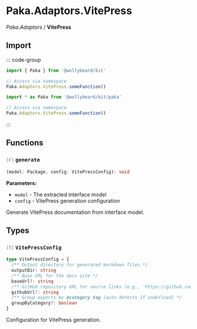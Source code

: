 # Paka.Adaptors.VitePress

_Paka.Adaptors_ / **VitePress**

## Import

::: code-group

```typescript [Namespace]
import { Paka } from '@wollybeard/kit'

// Access via namespace
Paka.Adaptors.VitePress.someFunction()
```

```typescript [Barrel]
import * as Paka from '@wollybeard/kit/paka'

// Access via namespace
Paka.Adaptors.VitePress.someFunction()
```

:::

## Functions

### <span style="opacity: 0.6; font-weight: normal; font-size: 0.85em;">`[F]`</span> `generate`

```typescript
(model: Package, config: VitePressConfig): void
```

<SourceLink href="https://github.com/jasonkuhrt/kit/blob/main/./src/utils/paka/adaptors/vitepress.ts#L70" />

**Parameters:**

- `model` - The extracted interface model
- `config` - VitePress generation configuration

Generate VitePress documentation from interface model.

## Types

### <span style="opacity: 0.6; font-weight: normal; font-size: 0.85em;">`[T]`</span> `VitePressConfig`

```typescript
type VitePressConfig = {
  /** Output directory for generated markdown files */
  outputDir: string
  /** Base URL for the docs site */
  baseUrl?: string
  /** GitHub repository URL for source links (e.g., 'https://github.com/owner/repo') */
  githubUrl?: string
  /** Group exports by @category tag (auto-detects if undefined) */
  groupByCategory?: boolean
}
```

<SourceLink href="https://github.com/jasonkuhrt/kit/blob/main/./src/utils/paka/adaptors/vitepress.ts#L15" />

Configuration for VitePress generation.
